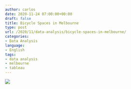 ```yaml
---
author: carlos
date: 2020-11-24 07:00:00+00:00
draft: false
title: Bicycle Spaces in Melbourne
type: post
url: /2020/11/data-analysis/bicycle-spaces-in-melbourne/
categories:
- Data Analysis
language:
- English
tags:
- data analysis
- melbourne
- tableau
---
```





![ ](https://public.tableau.com/static/images/Bi/BikesSpacesinMelbourne/BicycleSpacesinMelbourne/1_rss.png)
<object class="tableauViz" style="display:none;"> </object>

               







